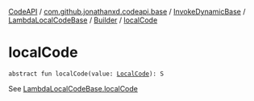 [CodeAPI](../../../../index.md) / [com.github.jonathanxd.codeapi.base](../../../index.md) / [InvokeDynamicBase](../../index.md) / [LambdaLocalCodeBase](../index.md) / [Builder](index.md) / [localCode](.)

# localCode

`abstract fun localCode(value: `[`LocalCode`](../../../-local-code/index.md)`): S`

See [LambdaLocalCodeBase.localCode](../local-code.md)

